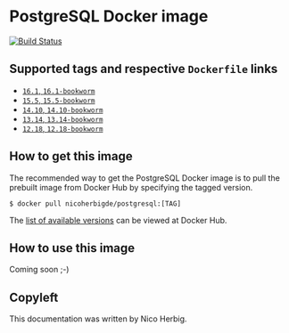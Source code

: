 # PostgreSQL Docker image

[![Build Status](https://github.com/nicoherbigio/docker-postgresql/actions/workflows/build-docker-images.yml/badge.svg)](https://github.com/nicoherbigio/docker-postgresql/actions/workflows/build-docker-images.yml)

## Supported tags and respective `Dockerfile` links

 * [`16.1`, `16.1-bookworm`](https://github.com/nicoherbigio/docker-postgresql/blob/main/16.1/debian/default/Dockerfile)
 * [`15.5`, `15.5-bookworm`](https://github.com/nicoherbigio/docker-postgresql/blob/main/15.5/debian/default/Dockerfile)
 * [`14.10`, `14.10-bookworm`](https://github.com/nicoherbigio/docker-postgresql/blob/main/14.10/debian/default/Dockerfile)
 * [`13.14`, `13.14-bookworm`](https://github.com/nicoherbigio/docker-postgresql/blob/main/13.14/debian/default/Dockerfile)
 * [`12.18`, `12.18-bookworm`](https://github.com/nicoherbigio/docker-postgresql/blob/main/12.18/debian/default/Dockerfile)

## How to get this image

The recommended way to get the PostgreSQL Docker image is to pull the prebuilt image from Docker Hub by specifying the tagged version.

```console
$ docker pull nicoherbigde/postgresql:[TAG]
```

The [list of available versions](https://hub.docker.com/r/nicoherbigde/postgresql/tags) can be viewed at Docker Hub.

## How to use this image

Coming soon ;-)

## Copyleft

This documentation was written by Nico Herbig.
